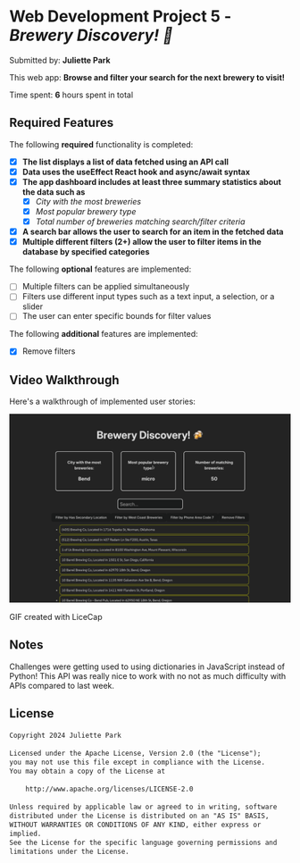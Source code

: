 # Web Development Project 5 - *Brewery Discovery! 🍻*

Submitted by: **Juliette Park**

This web app: **Browse and filter your search for the next brewery to visit!**

Time spent: **6** hours spent in total

## Required Features

The following **required** functionality is completed:

- [X] **The list displays a list of data fetched using an API call**
- [X] **Data uses the useEffect React hook and async/await syntax**
- [X] **The app dashboard includes at least three summary statistics about the data such as**
  - [X] *City with the most breweries*
  - [X] *Most popular brewery type*
  - [X] *Total number of breweries matching search/filter criteria*
- [X] **A search bar allows the user to search for an item in the fetched data**
- [X] **Multiple different filters (2+) allow the user to filter items in the database by specified categories**

The following **optional** features are implemented:

- [ ] Multiple filters can be applied simultaneously
- [ ] Filters use different input types such as a text input, a selection, or a slider
- [ ] The user can enter specific bounds for filter values

The following **additional** features are implemented:

* [X] Remove filters

## Video Walkthrough

Here's a walkthrough of implemented user stories:

![](https://github.com/juliettepark/brewery-discovery/blob/main/brewery_discovery_demo.gif)

<!-- Replace this with whatever GIF tool you used! -->
GIF created with LiceCap

## Notes

Challenges were getting used to using dictionaries in JavaScript instead of Python!
This API was really nice to work with no not as much difficulty with APIs compared to last week.

## License

    Copyright 2024 Juliette Park

    Licensed under the Apache License, Version 2.0 (the "License");
    you may not use this file except in compliance with the License.
    You may obtain a copy of the License at

        http://www.apache.org/licenses/LICENSE-2.0

    Unless required by applicable law or agreed to in writing, software
    distributed under the License is distributed on an "AS IS" BASIS,
    WITHOUT WARRANTIES OR CONDITIONS OF ANY KIND, either express or implied.
    See the License for the specific language governing permissions and
    limitations under the License.